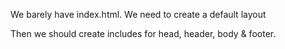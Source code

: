 We barely have index.html. We need to create a default layout

Then we should create includes for head, header, body & footer.